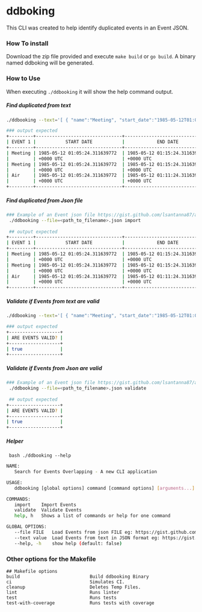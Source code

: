 # ddboking
This CLI was created to help identify duplicated events in an Event JSON.

### How To install
Download the zip file provided and execute ```make build``` or ```go build```. A binary named ddboking will be generated.

### How to Use
When executing ```./ddbooking``` it will show the help command output.

##### Find duplicated from text 
```bash 
./ddbooking --text='[ { "name":"Meeting", "start_date":"1985-05-12T01:05:24.311639772Z", "end_date":"1985-05-12T01:15:24.311639772Z" }, { "name":"Ocean", "start_date":"1985-05-12T01:08:24.311639772Z", "end_date":"1985-05-12T01:10:24.311639772Z" },{ "name":"Air", "start_date":"1985-05-12T01:05:24.311639772Z", "end_date":"1985-05-12T01:11:24.311639772Z" }]' import

### output expected
+---------+--------------------------------+--------------------------------+---------+--------------------------------+--------------------------------+
| EVENT 1 |           START DATE           |            END DATE            | EVENT 2 |           START DATE           |            END DATE            |
+---------+--------------------------------+--------------------------------+---------+--------------------------------+--------------------------------+
| Meeting | 1985-05-12 01:05:24.311639772  | 1985-05-12 01:15:24.311639772  | Air     | 1985-05-12 01:05:24.311639772  | 1985-05-12 01:11:24.311639772  |
|         | +0000 UTC                      | +0000 UTC                      |         | +0000 UTC                      | +0000 UTC                      |
| Meeting | 1985-05-12 01:05:24.311639772  | 1985-05-12 01:15:24.311639772  | Ocean   | 1985-05-12 01:08:24.311639772  | 1985-05-12 01:10:24.311639772  |
|         | +0000 UTC                      | +0000 UTC                      |         | +0000 UTC                      | +0000 UTC                      |
| Air     | 1985-05-12 01:05:24.311639772  | 1985-05-12 01:11:24.311639772  | Ocean   | 1985-05-12 01:08:24.311639772  | 1985-05-12 01:10:24.311639772  |
|         | +0000 UTC                      | +0000 UTC                      |         | +0000 UTC                      | +0000 UTC                      |
+---------+--------------------------------+--------------------------------+---------+--------------------------------+--------------------------------+


```

##### Find duplicated from Json file
```bash 
### Example of an Event json file https://gist.github.com/lsantanna87/a7acf127f138cbc487adcd361a674500
 ./ddbooking --file=<path_to_filename>.json import
 
 ## output expected
+---------+--------------------------------+--------------------------------+---------+--------------------------------+--------------------------------+
| EVENT 1 |           START DATE           |            END DATE            | EVENT 2 |           START DATE           |            END DATE            |
+---------+--------------------------------+--------------------------------+---------+--------------------------------+--------------------------------+
| Meeting | 1985-05-12 01:05:24.311639772  | 1985-05-12 01:15:24.311639772  | Air     | 1985-05-12 01:05:24.311639772  | 1985-05-12 01:11:24.311639772  |
|         | +0000 UTC                      | +0000 UTC                      |         | +0000 UTC                      | +0000 UTC                      |
| Meeting | 1985-05-12 01:05:24.311639772  | 1985-05-12 01:15:24.311639772  | Ocean   | 1985-05-12 01:08:24.311639772  | 1985-05-12 01:10:24.311639772  |
|         | +0000 UTC                      | +0000 UTC                      |         | +0000 UTC                      | +0000 UTC                      |
| Air     | 1985-05-12 01:05:24.311639772  | 1985-05-12 01:11:24.311639772  | Ocean   | 1985-05-12 01:08:24.311639772  | 1985-05-12 01:10:24.311639772  |
|         | +0000 UTC                      | +0000 UTC                      |         | +0000 UTC                      | +0000 UTC                      |
+---------+--------------------------------+--------------------------------+---------+--------------------------------+--------------------------------+

```
##### Validate if Events from text are valid
```bash 
./ddbooking --text='[ { "name":"Meeting", "start_date":"1985-05-12T01:05:24.311639772Z", "end_date":"1985-05-12T01:15:24.311639772Z" }, { "name":"Ocean", "start_date":"1985-05-12T01:08:24.311639772Z", "end_date":"1985-05-12T01:10:24.311639772Z" },{ "name":"Air", "start_date":"1985-05-12T01:05:24.311639772Z", "end_date":"1985-05-12T01:11:24.311639772Z" }]' validate

### output expected
+-------------------+
| ARE EVENTS VALID? |
+-------------------+
| true              |
+-------------------+
```

##### Validate if Events from Json are valid
```bash 
### Example of an Event json file https://gist.github.com/lsantanna87/a7acf127f138cbc487adcd361a674500
 ./ddbooking --file=<path_to_filename>.json validate
 
 ## output expected
+-------------------+
| ARE EVENTS VALID? |
+-------------------+
| true              |
+-------------------+
```

##### Helper 
``` bash ./ddbooking --help```
```bash
NAME:
   Search for Events Overlapping - A new CLI application

USAGE:
   ddbooking [global options] command [command options] [arguments...]

COMMANDS:
   import    Import Events
   validate  Validate Events
   help, h   Shows a list of commands or help for one command

GLOBAL OPTIONS:
   --file FILE   Load Events from json FILE eg: https://gist.github.com/lsantanna87/a7acf127f138cbc487adcd361a674500
   --text value  Load Events from text in JSON format eg: https://gist.github.com/lsantanna87/5aeb75a0e9affc2eb0cfc8f087acb4da
   --help, -h    show help (default: false)
```

### Other options for the Makefile
```make 
## Makefile options 
build                          Build ddbooking Binary
ci                             Simulates CI.
cleanup                        Deletes Temp Files.
lint                           Runs linter
test                           Runs tests
test-with-coverage             Runs tests with coverage
```
